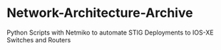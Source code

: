 # Network-Architecture-Archive
Python Scripts with Netmiko to automate STIG Deployments to IOS-XE Switches and Routers
